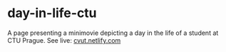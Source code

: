 # day-in-life-ctu
A page presenting a minimovie depicting a day in the life of a student at CTU Prague.
See live: [cvut.netlify.com](https://cvut.netlify.com)
